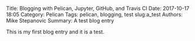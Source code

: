 Title: Blogging with Pelican, Jupyter, GitHub, and Travis CI
Date: 2017-10-17 18:05
Category: Pelican
Tags: pelican, blogging, test
slug:a_test
Authors: Mike Stepanovic
Summary: A test blog entry

This is my first blog entry and it is a test.